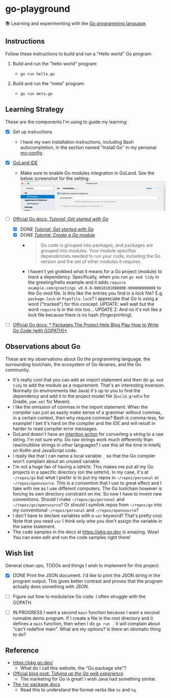 # go-playground

📚 Learning and experimenting with the [Go programming language](https://golang.org/).


## Instructions

Follow these instructions to build and run a "Hello world" Go program:

1. Build and run the "hello world" program:
   * ```shell
     go run hello.go
     ```
1. Build and run the "meta" program:
   * ```shell
     go run meta.go
     ```

## Learning Strategy

These are the components I'm using to guide my learning:

* [x] Set up instructions
    * I have my own installation instructions, including Bash autocompletion, in the section named "Install Go" in my
      personal [my-config](https://github.com/dgroomes/my-config/blob/main/mac-os/MACOS_SETUP.md).
* [x] [GoLand IDE](https://www.jetbrains.com/go/)
    * Make sure to enable Go modules integration in GoLand. See the below screenshot for the setting:
      ![goland-enable-go-modules.png](goland-enable-go-modules.png)
* [ ] [Official Go docs: *Tutorial: Get started with Go*](https://golang.org/doc/tutorial/getting-started)
    * [x] DONE [*Tutorial: Get started with Go*](https://go.dev/doc/tutorial/getting-started)
    * [x] DONE [*Tutorial: Create a Go module*](https://go.dev/doc/tutorial/create-module)
      * > Go code is grouped into packages, and packages are grouped into modules. Your module specifies dependencies needed to run your code, including the Go version and the set of other modules it requires. 
      * I haven't yet grokked what it means for a Go project (module) to *track* a dependency. Specifically, when you
        run `go mod tidy` in the greeting/hello example and it adds `require example.com/greetings v0.0.0-00010101000000-000000000000`
        to the Go mod file. Is this like the entries you find in a *lock* file? E.g. `package.lock` or `Pipefile.lock`?
        I appreciate that Go is using a word ("tracked") for this concept. UPDATE: well wait but the word `require` is in
        the mix too... UPDATE 2: And no it's not like a lock file because there is no hash (fingerprinting).
* [ ] [Official Go docs: *
  Packages The Project Help Blog Play How to Write Go Code (with GOPATH)*](https://golang.org/doc/gopath_code)


## Observations about Go

These are my observations about Go the programming language, the surrounding toolchain, the ecosystem of Go libraries,
and the Go community.

* It's really cool that you can add an import statement and then do `go mod tidy` to add the module as a requirement.
  That's an interesting inversion. Normally (in environments like Java) it's up to you to find the dependency and add it
  to the project model file (`build.gradle` for Gradle, `pom.xml` for Maven).
* I like the omission of commas in the import statement. When the compiler can just as easily make sense of a grammar
  without commas, in a certain context, then why require commas? Bash is comma-less, for example! I bet it's hard on the
  compiler and the IDE and will result in harder to read compiler error messages.
* GoLand doesn't have an [intention action](https://www.jetbrains.com/help/idea/intention-actions.html) for converting a
  string to a raw string. I'm not sure why. Do raw strings work much differently than raw/multiline strings in other
  languages? I use this all the time in Intellij on Kotlin and JavaScript code.
* I really like that I can name a local variable `_` so that the Go compiler won't complain about an unused variable.
* I'm not a huge fan of having a `GOPATH`. This makes me put all my Go projects in a specific directory (on
  the `GOPATH`). In my case, it's at `~/repos/go` but what I prefer is to put my repos in `~/repos/personal`
  or `~/repos/opensource`. This is a convention that I use to great effect and I take with me as I use different
  computers. The Go toolchain however is forcing its own directory constraint on me. So now I have to invent new
  conventions. Should I make `~/repos/go/personal`
  and `~/repos/go/opensource`? Or should I symlink repos from `~/repos/go` into my conventional `~/repos/personal`
  and `~/repos/opensource`?
* I don't have to declare variables with a `var` keyword? That's pretty cool. Note that you need `var` I think only whe
  you don't assign the variable in the same statement.
* The code samples in the docs at <https://pkg.go.dev> is amazing. Wow! You can even edit and run the code samples right there!


## Wish list

General clean ups, TODOs and things I wish to implement for this project:

* [x] DONE Print the JSON document. I'd like to print the JSON string in the program output. This gives
  better contrast and proves that the program actually does something with JSON.
* [ ] Figure out how to modularize Go code. I often struggle with the GOPATH.
* [ ] IN PROGRESS I want a second `main` function because I want a second runnable demo program. If I create a file in the root
  directory and it defines a `main` function, then when I do `go run .` it will complain about "can't redefine main".
  What are my options? Is there an idiomatic thing to do?


## Reference

* <https://pkg.go.dev/>
    * What do I call this website, the "Go package site"?
* [Official blog post: *Tidying up the Go web experience*](https://go.dev/blog/tidy-web)
    * The marketing for Go is great! I wish Java had something similar.
* [The `fmt` package docs](https://pkg.go.dev/fmt)
    * Read this to understand the format verbs like `%s` and `%q`.  
